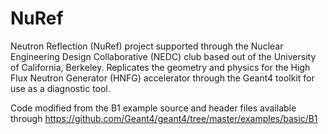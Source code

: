 # NuRef
Neutron Reflection (NuRef) project supported through the Nuclear Engineering Design Collaborative (NEDC) club based out of the University of California, Berkeley. Replicates the geometry and physics for the High Flux Neutron Generator (HNFG) accelerator through the Geant4 toolkit for use as a diagnostic tool.

Code modified from the B1 example source and header files available through https://github.com/Geant4/geant4/tree/master/examples/basic/B1
